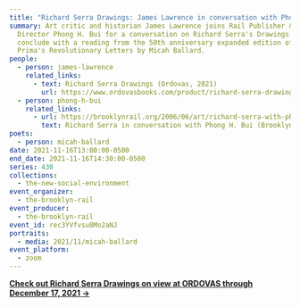 ```yaml
---
title: "Richard Serra Drawings: James Lawrence in conversation with Phong H. Bui "
summary: Art critic and historian James Lawrence joins Rail Publisher & Artistic
  Director Phong H. Bui for a conversation on Richard Serra's Drawings. We
  conclude with a reading from the 50th anniversary expanded edition of Diane di
  Prima's Revolutionary Letters by Micah Ballard.
people:
  - person: james-lawrence
    related_links:
      - text: Richard Serra Drawings (Ordovas, 2021)
        url: https://www.ordovasbooks.com/product/richard-serra-drawings/
  - person: phong-h-bui
    related_links:
      - url: https://brooklynrail.org/2006/06/art/richard-serra-with-phong-bui
        text: Richard Serra in conversation with Phong H. Bui (Brooklyn Rail, June 2006)
poets:
  - person: micah-ballard
date: 2021-11-16T13:00:00-0500
end_date: 2021-11-16T14:30:00-0500
series: 430
collections:
  - the-new-social-environment
event_organizer:
  - the-brooklyn-rail
event_producer:
  - the-brooklyn-rail
event_id: rec3YVfvsu8Mo2aNJ
portraits:
  - media: 2021/11/micah-ballard
event_platform:
  - zoom
---
```

**[Check out Richard Serra Drawings on view at ORDOVAS through December 17, 2021 →](https://www.ordovasart.com/exhibition/richard-serra-drawings/)**